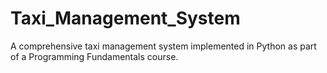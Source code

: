# Taxi_Management_System
A comprehensive taxi management system implemented in Python as part of a Programming Fundamentals course.
